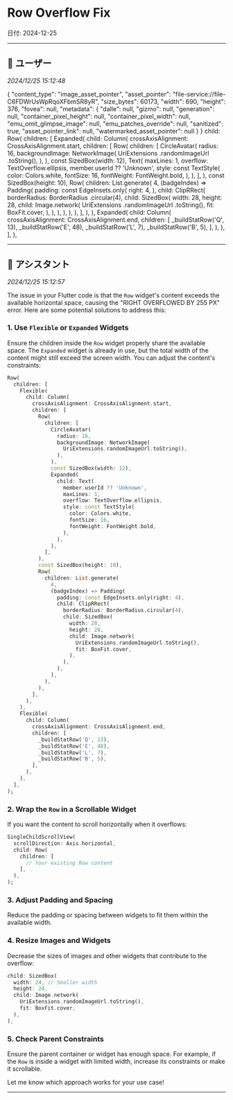# Row Overflow Fix

日付: 2024-12-25

---

## 👤 ユーザー
*2024/12/25 15:12:48*

{
  "content_type": "image_asset_pointer",
  "asset_pointer": "file-service://file-C6FDWrUsWpRqoXFbmSR8yR",
  "size_bytes": 60173,
  "width": 690,
  "height": 376,
  "fovea": null,
  "metadata": {
    "dalle": null,
    "gizmo": null,
    "generation": null,
    "container_pixel_height": null,
    "container_pixel_width": null,
    "emu_omit_glimpse_image": null,
    "emu_patches_override": null,
    "sanitized": true,
    "asset_pointer_link": null,
    "watermarked_asset_pointer": null
  }
}
child: Row(
                                        children: [
                                          Expanded(
                                            child: Column(
                                              crossAxisAlignment:
                                                  CrossAxisAlignment.start,
                                              children: [
                                                Row(
                                                  children: [
                                                    CircleAvatar(
                                                      radius: 16,
                                                      backgroundImage:
                                                          NetworkImage(
                                                        UriExtensions
                                                            .randomImageUrl
                                                            .toString(),
                                                      ),
                                                    ),
                                                    const SizedBox(width: 12),
                                                    Text(
                                                      maxLines: 1,
                                                      overflow:
                                                          TextOverflow.ellipsis,
                                                      member.userId ??
                                                          'Unknown',
                                                      style: const TextStyle(
                                                        color: Colors.white,
                                                        fontSize: 16,
                                                        fontWeight:
                                                            FontWeight.bold,
                                                      ),
                                                    ),
                                                  ],
                                                ),
                                                const SizedBox(height: 10),
                                                Row(
                                                  children: List.generate(
                                                    4,
                                                    (badgeIndex) =&gt; Padding(
                                                      padding:
                                                          const EdgeInsets.only(
                                                        right: 4,
                                                      ),
                                                      child: ClipRRect(
                                                        borderRadius:
                                                            BorderRadius
                                                                .circular(4),
                                                        child: SizedBox(
                                                          width: 28,
                                                          height: 28,
                                                          child: Image.network(
                                                            UriExtensions
                                                                .randomImageUrl
                                                                .toString(),
                                                            fit: BoxFit.cover,
                                                          ),
                                                        ),
                                                      ),
                                                    ),
                                                  ),
                                                ),
                                              ],
                                            ),
                                          ),
                                          Expanded(
                                            child: Column(
                                              crossAxisAlignment:
                                                  CrossAxisAlignment.end,
                                              children: [
                                                _buildStatRow('Q', 13),
                                                _buildStatRow('E', 48),
                                                _buildStatRow('L', 7),
                                                _buildStatRow('B', 5),
                                              ],
                                            ),
                                          ),
                                        ],
                                      ),

---

## 🤖 アシスタント
*2024/12/25 15:12:57*

The issue in your Flutter code is that the `Row` widget's content exceeds the available horizontal space, causing the "RIGHT OVERFLOWED BY 255 PX" error. Here are some potential solutions to address this:

### 1. **Use `Flexible` or `Expanded` Widgets**
Ensure the children inside the `Row` widget properly share the available space. The `Expanded` widget is already in use, but the total width of the content might still exceed the screen width. You can adjust the content's constraints:

```dart
Row(
  children: [
    Flexible(
      child: Column(
        crossAxisAlignment: CrossAxisAlignment.start,
        children: [
          Row(
            children: [
              CircleAvatar(
                radius: 16,
                backgroundImage: NetworkImage(
                  UriExtensions.randomImageUrl.toString(),
                ),
              ),
              const SizedBox(width: 12),
              Expanded(
                child: Text(
                  member.userId ?? 'Unknown',
                  maxLines: 1,
                  overflow: TextOverflow.ellipsis,
                  style: const TextStyle(
                    color: Colors.white,
                    fontSize: 16,
                    fontWeight: FontWeight.bold,
                  ),
                ),
              ),
            ],
          ),
          const SizedBox(height: 10),
          Row(
            children: List.generate(
              4,
              (badgeIndex) => Padding(
                padding: const EdgeInsets.only(right: 4),
                child: ClipRRect(
                  borderRadius: BorderRadius.circular(4),
                  child: SizedBox(
                    width: 28,
                    height: 28,
                    child: Image.network(
                      UriExtensions.randomImageUrl.toString(),
                      fit: BoxFit.cover,
                    ),
                  ),
                ),
              ),
            ),
          ),
        ],
      ),
    ),
    Flexible(
      child: Column(
        crossAxisAlignment: CrossAxisAlignment.end,
        children: [
          _buildStatRow('Q', 13),
          _buildStatRow('E', 48),
          _buildStatRow('L', 7),
          _buildStatRow('B', 5),
        ],
      ),
    ),
  ],
);
```

### 2. **Wrap the `Row` in a Scrollable Widget**
If you want the content to scroll horizontally when it overflows:

```dart
SingleChildScrollView(
  scrollDirection: Axis.horizontal,
  child: Row(
    children: [
      // Your existing Row content
    ],
  ),
);
```

### 3. **Adjust Padding and Spacing**
Reduce the padding or spacing between widgets to fit them within the available width.

### 4. **Resize Images and Widgets**
Decrease the sizes of images and other widgets that contribute to the overflow:

```dart
child: SizedBox(
  width: 24, // Smaller width
  height: 24,
  child: Image.network(
    UriExtensions.randomImageUrl.toString(),
    fit: BoxFit.cover,
  ),
),
```

### 5. **Check Parent Constraints**
Ensure the parent container or widget has enough space. For example, if the `Row` is inside a widget with limited width, increase its constraints or make it scrollable.

Let me know which approach works for your use case!

---
